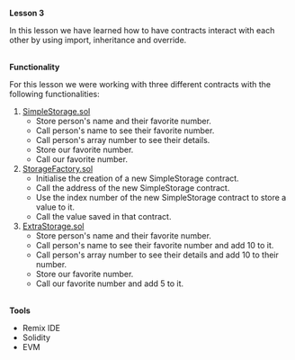 <b>Lesson 3</b>

In this lesson we have learned how to have contracts interact with each other by using import, inheritance and override.

<br>
<b>Functionality</b>

For this lesson we were working with three different contracts with the following functionalities:
<ol>
<li><a href="https://github.com/ans-sigalas/full-blockchain-solidity-course-js/blob/main/lesson-3/SimpleStorage.sol">SimpleStorage.sol</a>
<ul>
<li>Store person's name and their favorite number.
<li>Call person's name to see their favorite number.
<li>Call person's array number to see their details.
<li>Store our favorite number.
<li>Call our favorite number.
</ul>
<li><a href="https://github.com/ans-sigalas/full-blockchain-solidity-course-js/blob/main/lesson-3/StorageFactory.sol">StorageFactory.sol</a>
<ul>
<li>Initialise the creation of a new SimpleStorage contract.
<li>Call the address of the new SimpleStorage contract.
<li>Use the index number of the new SimpleStorage contract to store a value to it.
<li>Call the value saved in that contract.
</ul>
<li><a href="https://github.com/ans-sigalas/full-blockchain-solidity-course-js/blob/main/lesson-3/ExtraStorage.sol">ExtraStorage.sol</a>
<ul>
<li>Store person's name and their favorite number.
<li>Call person's name to see their favorite number and add 10 to it.
<li>Call person's array number to see their details and add 10 to their number.
<li>Store our favorite number.
<li>Call our favorite number and add 5 to it.
</ul>
</ol>

<br>
<b>Tools</b>
<ul>
<li>Remix IDE
<li>Solidity
<li>EVM
</ul>
